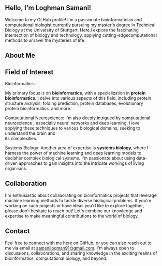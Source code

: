 Hello, I'm Loghman Samani! 
--------------------------

Welcome  to my GitHub  profile!  I'm a  passionate bioinformatician 
and computational biologist currently   pursuing my master's degree 
in Technical Biology at the University of Stuttgart. Here,I explore
the fascinating  intersection of biology  and technology,  applying 
cutting-edgecomputational methods to unravel the mysteries of life.


About Me
---------



Field of Interest
------------------

Bioinformatics:

My primary focus is   on **bioinformatics**, with a  specialization 
in **protein bioinformatics**. I delve into various aspects of this
field,  including  protein structure  analysis,  folding prediction, 
protein databases, evolutionary protein bioinformatics, and more.

Computational Neuroscience:
I'm also deeply intrigued by computational neuroscience , especially
neural networks and deep learning.  I love applying these techniques 
to various  biological domains, seeking to  understand the brain and  
its complexities.

Systems Biology:
Another area of expertise is **systems biology**, where I harness the
power  of machine  learning  and   deep learning models  to  decipher 
complex  biological systems. I'm  passionate about using  data-driven 
approaches to gain   insights  into the intricate  workings of living
organisms.


Collaboration
--------------

I'm enthusiastic about  collaborating  on bioinformatics  projects that 
leverage machine learning methods to tackle diverse biological problems.
If you're working on  such projects or have ideas you'd like to explore 
together,  please  don't hesitate   to reach out!   Let's  combine  our 
knowledge and  expertise to make  meaningful contributions to the world 
of biology.



Contact
-----------------------------------------------------------------------------------------------

Feel free to connect with me here on GitHub, or you can also reach out to me via email at
samaniloqman91@gmail.com. I'm always open to discussions, collaborations, and sharing knowledge
in the exciting realms of bioinformatics, computational biology, and beyond.

